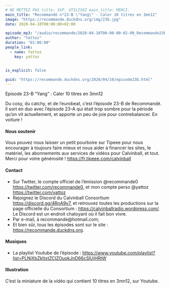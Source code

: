 ```yaml
---
# NE METTEZ PAS title: SVP. UTILISEZ main_title: MERCI.
main_title: "Recommandé n°23-B \"Yang\" - Caler 10 titres en 3mn12"
image: "https://recommande.duckdns.org/img/23b.jpg"
date: 2020-04-10T00:00:00+02:00

episode_mp3: "/audio/recommande/2020-04-10T00-00-00-02-00_Recommandn23BYangCaler10titresen3mn12.mp3"
author: "Yattoz"
duration: "01:06:00"
people_link: 
  - name: Yattoz
    key: yattoz


is_explicit: false

guid: "https://recommande.duckdns.org/2020/04/10/episode23b.html"
---
```


<PodcastHeader/>

<!-- ECRIRE LA DESCRIPTION DE L'EPISODE SOUS CETTE LIGNE -->


 Episode 23-B “Yang” : Caler 10 titres en 3mn12 

<p>Du cosy, du catchy, et de l’eurobeat, c’est l’épisode 23-B de Recommandé. Il sort en duo avec l’épisode 23-A qui était trop sombre pour la période qu’on vit actuellement, et apporte un peu de joie pour contrebalancer. En voiture !</p>

<h4>Nous soutenir</h4>

<p>Vous pouvez nous laisser un petit pourboire sur Tipeee pour nous encourager à toujours faire mieux et nous aider à financer les sites, le matériel, les abonnements aux services de vidéos pour Calvinball, et tout. Merci pour votre générosité ! <a href="https://fr.tipeee.com/calvinball" rel="nofollow">https://fr.tipeee.com/calvinball</a></p>

<h4>Contact</h4>

<ul>
  <li>Sur Twitter, le compte officiel de l’émission @recommande0 <a href="https://twitter.com/recommande0" rel="nofollow">https://twitter.com/recommande0</a>, et mon compte perso @yattoz <a href="https://twitter.com/yattoz" rel="nofollow">https://twitter.com/yattoz</a></li>
  <li>Rejoignez le Discord du Calvinball Consortium <a href="https://discord.gg/4RnA9v7" rel="nofollow">https://discord.gg/4RnA9v7</a>, et retrouvez toutes les productions sur la page officielle du Consortium : <a href="https://calvinballradio.wordpress.com/" rel="nofollow">https://calvinballradio.wordpress.com/</a>. Le Discord est un endroit chatoyant où il fait bon vivre.</li>
  <li>Par e-mail, à recommande@hotmail.com;</li>
  <li>Et bien sûr, tous les épisodes sont sur le site : <a href="https://recommande.duckdns.org" rel="nofollow">https://recommande.duckdns.org</a>.</li>
</ul>

<h4>Musiques</h4>

<ul>
  <li>La playlist Youtube de l’épisode : <a href="https://www.youtube.com/playlist?list=PLNjXbZkItxtZCIZOuokJnD66cSlUjHRtW" rel="nofollow">https://www.youtube.com/playlist?list=PLNjXbZkItxtZCIZOuokJnD66cSlUjHRtW</a></li>
</ul>

<h4>Illustration</h4>

<p>C’est la miniature de la vidéo qui contient 10 titres en 3mn12, sur Youtube.</p>



